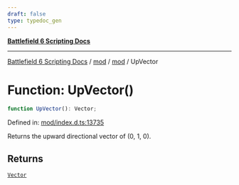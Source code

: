 ```yaml
---
draft: false
type: typedoc_gen
---
```


[**Battlefield 6 Scripting Docs**](../../../_index.md)

***

[Battlefield 6 Scripting Docs](../../../_index.md) / [mod](../../_index.md) / [mod](../_index.md) / UpVector

# Function: UpVector()

```ts
function UpVector(): Vector;
```

Defined in: [mod/index.d.ts:13735](https://github.com/battlefield-portal-community/portal-docs/blob/6d87e21c5922a3efb03c634dbe98e5fe6e797672/generators/santiago/mod/index.d.ts#L13735)

Returns the upward directional vector of (0, 1, 0).

## Returns

[`Vector`](../Vector/_index.md)
